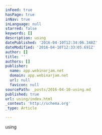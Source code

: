 ```yaml
---
inFeed: true
hasPage: true
inNav: true
inLanguage: null
starred: false
keywords: []
description: using
datePublished: '2016-04-10T12:34:06.348Z'
dateModified: '2016-04-10T12:33:05.691Z'
author: []
title: ''
authors: []
publisher:
  name: app.webinarjam.net
  domain: app.webinarjam.net
  url: null
  favicon: null
sourcePath: _posts/2016-04-10-using.md
published: true
url: using/index.html
_context: 'http://schema.org'
_type: Article

---
```

using